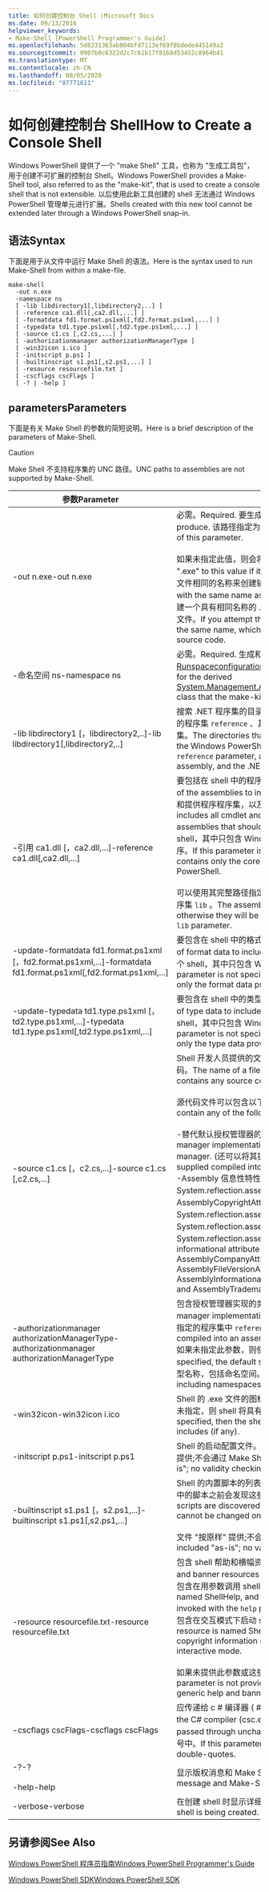 ```yaml
---
title: 如何创建控制台 Shell |Microsoft Docs
ms.date: 09/13/2016
helpviewer_keywords:
- Make-Shell [PowerShell Programmer's Guide]
ms.openlocfilehash: 5d8231363ab804bfd7113ef69f0bdede445149a2
ms.sourcegitcommit: 0907b8c6322d2c7c61b17f8168d53452c8964b41
ms.translationtype: MT
ms.contentlocale: zh-CN
ms.lasthandoff: 08/05/2020
ms.locfileid: "87771611"
---
```

# <a name="how-to-create-a-console-shell"></a><span data-ttu-id="4d847-102">如何创建控制台 Shell</span><span class="sxs-lookup"><span data-stu-id="4d847-102">How to Create a Console Shell</span></span>

<span data-ttu-id="4d847-103">Windows PowerShell 提供了一个 "make Shell" 工具，也称为 "生成工具包"，用于创建不可扩展的控制台 Shell。</span><span class="sxs-lookup"><span data-stu-id="4d847-103">Windows PowerShell provides a Make-Shell tool, also referred to as the "make-kit", that is used to create a console shell that is not extensible.</span></span> <span data-ttu-id="4d847-104">以后使用此新工具创建的 shell 无法通过 Windows PowerShell 管理单元进行扩展。</span><span class="sxs-lookup"><span data-stu-id="4d847-104">Shells created with this new tool cannot be extended later through a Windows PowerShell snap-in.</span></span>

## <a name="syntax"></a><span data-ttu-id="4d847-105">语法</span><span class="sxs-lookup"><span data-stu-id="4d847-105">Syntax</span></span>

<span data-ttu-id="4d847-106">下面是用于从文件中运行 Make Shell 的语法。</span><span class="sxs-lookup"><span data-stu-id="4d847-106">Here is the syntax used to run Make-Shell from within a make-file.</span></span>

```
make-shell
  -out n.exe
  -namespace ns
  [ -lib libdirectory1[,libdirectory2,..] ]
  [ -reference ca1.dll[,ca2.dll,...] ]
  [ -formatdata fd1.format.ps1xml[,fd2.format.ps1xml,...] ]
  [ -typedata td1.type.ps1xml[,td2.type.ps1xml,...] ]
  [ -source c1.cs [,c2.cs,...] ]
  [ -authorizationmanager authorizationManagerType ]
  [ -win32icon i.ico ]
  [ -initscript p.ps1 ]
  [ -builtinscript s1.ps1[,s2.ps1,...] ]
  [ -resource resourcefile.txt ]
  [ -cscflags cscFlags ]
  [ -? | -help ]
```

## <a name="parameters"></a><span data-ttu-id="4d847-107">parameters</span><span class="sxs-lookup"><span data-stu-id="4d847-107">Parameters</span></span>

<span data-ttu-id="4d847-108">下面是有关 Make Shell 的参数的简短说明。</span><span class="sxs-lookup"><span data-stu-id="4d847-108">Here is a brief description of the parameters of Make-Shell.</span></span>

> [!CAUTION]
> <span data-ttu-id="4d847-109">Make Shell 不支持程序集的 UNC 路径。</span><span class="sxs-lookup"><span data-stu-id="4d847-109">UNC paths to assemblies are not supported by Make-Shell.</span></span>

|<span data-ttu-id="4d847-110">参数</span><span class="sxs-lookup"><span data-stu-id="4d847-110">Parameter</span></span>|<span data-ttu-id="4d847-111">说明</span><span class="sxs-lookup"><span data-stu-id="4d847-111">Description</span></span>|
|---------------|-----------------|
|<span data-ttu-id="4d847-112">-out n.exe</span><span class="sxs-lookup"><span data-stu-id="4d847-112">-out n.exe</span></span>|<span data-ttu-id="4d847-113">必需。</span><span class="sxs-lookup"><span data-stu-id="4d847-113">Required.</span></span> <span data-ttu-id="4d847-114">要生成的 shell 的名称。</span><span class="sxs-lookup"><span data-stu-id="4d847-114">The name of the shell to produce.</span></span> <span data-ttu-id="4d847-115">该路径指定为此参数的一部分。</span><span class="sxs-lookup"><span data-stu-id="4d847-115">The path is specified as part of this parameter.</span></span><br /><br /> <span data-ttu-id="4d847-116">如果未指定此值，则会将 ".exe" 追加到此值。</span><span class="sxs-lookup"><span data-stu-id="4d847-116">Make-shell will append ".exe" to this value if it is not specified.</span></span> <span data-ttu-id="4d847-117">**警告：** 不要使用与所引用 .dll 文件相同的名称来创建输出文件。</span><span class="sxs-lookup"><span data-stu-id="4d847-117">**Caution:**  Do not create an output file with the same name as the referenced .dll file.</span></span> <span data-ttu-id="4d847-118">如果尝试这样做，将创建一个具有相同名称的 .cs 文件，该文件将覆盖包含 cmdlet 源代码的 .cs 文件。</span><span class="sxs-lookup"><span data-stu-id="4d847-118">If you attempt this, the Make-Shell tool creates a .cs file with the same name, which will overwrite the .cs file that has your cmdlet source code.</span></span>|
|<span data-ttu-id="4d847-119">-命名空间 ns</span><span class="sxs-lookup"><span data-stu-id="4d847-119">-namespace ns</span></span>|<span data-ttu-id="4d847-120">必需。</span><span class="sxs-lookup"><span data-stu-id="4d847-120">Required.</span></span> <span data-ttu-id="4d847-121">生成和编译生成和编译的派生的[Runspaceconfiguration](/dotnet/api/System.Management.Automation.Runspaces.RunspaceConfiguration)类所使用的命名空间。</span><span class="sxs-lookup"><span data-stu-id="4d847-121">The namespace to use for the derived [System.Management.Automation.Runspaces.Runspaceconfiguration](/dotnet/api/System.Management.Automation.Runspaces.RunspaceConfiguration) class that the make-kit generates and compiles.</span></span>|
|<span data-ttu-id="4d847-122">-lib libdirectory1 [，libdirectory2,..]</span><span class="sxs-lookup"><span data-stu-id="4d847-122">-lib libdirectory1[,libdirectory2,..]</span></span>|<span data-ttu-id="4d847-123">搜索 .NET 程序集的目录，包括 Windows PowerShell 程序集、参数指定的程序集 `reference` 、其他程序集间接引用的程序集以及 .net 系统程序集。</span><span class="sxs-lookup"><span data-stu-id="4d847-123">The directories that are searched for .NET assemblies, including the Windows PowerShell assemblies, assemblies specified by the `reference` parameter, assemblies indirectly referenced by another assembly, and the .NET system assemblies.</span></span>|
|<span data-ttu-id="4d847-124">-引用 ca1.dll [，ca2.dll,...]</span><span class="sxs-lookup"><span data-stu-id="4d847-124">-reference ca1.dll[,ca2.dll,...]</span></span>|<span data-ttu-id="4d847-125">要包括在 shell 中的程序集的逗号分隔列表。</span><span class="sxs-lookup"><span data-stu-id="4d847-125">A comma-separated list of the assemblies to include in the shell.</span></span> <span data-ttu-id="4d847-126">这些程序集包括所有 cmdlet 和提供程序程序集，以及应加载的资源程序集。</span><span class="sxs-lookup"><span data-stu-id="4d847-126">These assemblies  includes all cmdlet and provider assemblies, as well as resource assemblies that should be loaded.</span></span> <span data-ttu-id="4d847-127">如果未指定此参数，则会生成一个 shell，其中只包含 Windows PowerShell 提供的核心 cmdlet 和提供程序。</span><span class="sxs-lookup"><span data-stu-id="4d847-127">If this parameter is not specified, then a shell is produced that contains only the core cmdlets and providers provided by Windows PowerShell.</span></span><br /><br /> <span data-ttu-id="4d847-128">可以使用其完整路径指定程序集，否则将使用参数指定的路径搜索这些程序集 `lib` 。</span><span class="sxs-lookup"><span data-stu-id="4d847-128">The assemblies can be specified using their full path, otherwise they will be searched for using the path specified by the `lib` parameter.</span></span>|
|<span data-ttu-id="4d847-129">-update-formatdata fd1.format.ps1xml [，fd2.format.ps1xml,...]</span><span class="sxs-lookup"><span data-stu-id="4d847-129">-formatdata fd1.format.ps1xml[,fd2.format.ps1xml,...]</span></span>|<span data-ttu-id="4d847-130">要包含在 shell 中的格式数据的逗号分隔列表。</span><span class="sxs-lookup"><span data-stu-id="4d847-130">A comma-separated list of format data to include in the shell.</span></span> <span data-ttu-id="4d847-131">如果未指定此参数，则会生成一个 shell，其中只包含 Windows PowerShell 提供的格式数据。</span><span class="sxs-lookup"><span data-stu-id="4d847-131">If this parameter is not specified, then a shell is produced that contains only the format data provided by Windows PowerShell.</span></span>|
|<span data-ttu-id="4d847-132">-update-typedata td1.type.ps1xml [，td2.type.ps1xml,...]</span><span class="sxs-lookup"><span data-stu-id="4d847-132">-typedata td1.type.ps1xml[,td2.type.ps1xml,...]</span></span>|<span data-ttu-id="4d847-133">要包含在 shell 中的类型数据的逗号分隔列表。</span><span class="sxs-lookup"><span data-stu-id="4d847-133">A comma-separated list of type data to include in the shell.</span></span> <span data-ttu-id="4d847-134">如果未指定此参数，则会生成一个 shell，其中只包含 Windows PowerShell 提供的类型数据。</span><span class="sxs-lookup"><span data-stu-id="4d847-134">If this parameter is not specified, then a shell is produced that contains only the type data provided by Windows PowerShell.</span></span>|
|<span data-ttu-id="4d847-135">-source c1.cs [，c2.cs,...]</span><span class="sxs-lookup"><span data-stu-id="4d847-135">-source c1.cs [,c2.cs,...]</span></span>|<span data-ttu-id="4d847-136">Shell 开发人员提供的文件的名称，其中包含生成 shell 所需的任何源代码。</span><span class="sxs-lookup"><span data-stu-id="4d847-136">The name of a file, provided by the shell developer, that contains any source code needed to build the shell.</span></span><br /><br /> <span data-ttu-id="4d847-137">源代码文件可以包含以下任何源代码：</span><span class="sxs-lookup"><span data-stu-id="4d847-137">The source code file can contain any of the following source code:</span></span><br /><br /> <span data-ttu-id="4d847-138">-替代默认授权管理器的授权管理器实现。</span><span class="sxs-lookup"><span data-stu-id="4d847-138">-   The Authorization manager implementation that overrides the default authorization manager.</span></span> <span data-ttu-id="4d847-139"> (还可以将其提供编译到程序集中。 ) </span><span class="sxs-lookup"><span data-stu-id="4d847-139">(This could also be supplied compiled into an assembly.)</span></span><br /><span data-ttu-id="4d847-140">-Assembly 信息性特性声明：例如，System.reflection.assemblycompanyattribute>、AssemblyCopyrightAttribute、AssemblyFileVersionAttribute、System.reflection.assemblyinformationalversionattribute>、System.reflection.assemblyproductattribute> 和 System.reflection.assemblytrademarkattribute>。</span><span class="sxs-lookup"><span data-stu-id="4d847-140">-   Assembly informational attribute declarations: such as the AssemblyCompanyAttribute, AssemblyCopyrightAttribute, AssemblyFileVersionAttribute, AssemblyInformationalVersionAttribute, AssemblyProductAttribute, and AssemblyTrademarkAttribute.</span></span>|
|<span data-ttu-id="4d847-141">-authorizationmanager authorizationManagerType</span><span class="sxs-lookup"><span data-stu-id="4d847-141">-authorizationmanager authorizationManagerType</span></span>|<span data-ttu-id="4d847-142">包含授权管理器实现的类型。</span><span class="sxs-lookup"><span data-stu-id="4d847-142">The type that contains the authorization manager implementation.</span></span> <span data-ttu-id="4d847-143">这可以在源代码中定义，也可以编译到 (参数) 指定的程序集中 `reference` 。</span><span class="sxs-lookup"><span data-stu-id="4d847-143">This can be defined in source code, or compiled into an assembly (specified by the `reference` parameter).</span></span> <span data-ttu-id="4d847-144">如果未指定此参数，则使用默认的安全管理器。</span><span class="sxs-lookup"><span data-stu-id="4d847-144">If this parameter is not specified, the default security manager is used.</span></span> <span data-ttu-id="4d847-145">该值应该是完整的类型名称，包括命名空间。</span><span class="sxs-lookup"><span data-stu-id="4d847-145">The value should be the full type name, including namespaces.</span></span>|
|<span data-ttu-id="4d847-146">-win32icon</span><span class="sxs-lookup"><span data-stu-id="4d847-146">-win32icon i.ico</span></span>|<span data-ttu-id="4d847-147">Shell 的 .exe 文件的图标。</span><span class="sxs-lookup"><span data-stu-id="4d847-147">The icon for the .exe file for the shell.</span></span> <span data-ttu-id="4d847-148">如果未指定，则 shell 将具有 c # 编译器包含的图标，如果有任何)  (。</span><span class="sxs-lookup"><span data-stu-id="4d847-148">If not specified, then the shell will have the icon that the c# compiler includes (if any).</span></span>|
|<span data-ttu-id="4d847-149">-initscript p.ps1</span><span class="sxs-lookup"><span data-stu-id="4d847-149">-initscript p.ps1</span></span>|<span data-ttu-id="4d847-150">Shell 的启动配置文件。</span><span class="sxs-lookup"><span data-stu-id="4d847-150">The startup profile for the shell.</span></span> <span data-ttu-id="4d847-151">文件 "按原样" 提供;不会通过 Make Shell 完成有效性检查。</span><span class="sxs-lookup"><span data-stu-id="4d847-151">The file is included "as-is"; no validity checking is done by Make-Shell.</span></span>|
|<span data-ttu-id="4d847-152">-builtinscript s1.ps1 [，s2.ps1,...]</span><span class="sxs-lookup"><span data-stu-id="4d847-152">-builtinscript s1.ps1[,s2.ps1,...]</span></span>|<span data-ttu-id="4d847-153">Shell 的内置脚本的列表。</span><span class="sxs-lookup"><span data-stu-id="4d847-153">A list of built-in scripts for the shell.</span></span> <span data-ttu-id="4d847-154">在路径中的脚本之前会发现这些脚本，生成 shell 后，不能更改其内容。</span><span class="sxs-lookup"><span data-stu-id="4d847-154">These scripts are discovered before scripts in the path, and their contents cannot be changed once the shell is built.</span></span><br /><br /> <span data-ttu-id="4d847-155">文件 "按原样" 提供;不会通过 Make Shell 完成有效性检查。</span><span class="sxs-lookup"><span data-stu-id="4d847-155">The files are included "as-is"; no validity checking is done by Make-Shell.</span></span>|
|<span data-ttu-id="4d847-156">-resource resourcefile.txt</span><span class="sxs-lookup"><span data-stu-id="4d847-156">-resource resourcefile.txt</span></span>|<span data-ttu-id="4d847-157">包含 shell 帮助和横幅资源的 .txt 文件。</span><span class="sxs-lookup"><span data-stu-id="4d847-157">The .txt file containing help and banner resources for the shell.</span></span> <span data-ttu-id="4d847-158">第一个资源的名称为 ShellHelp，包含在用参数调用 shell 时显示的文本 `help` 。</span><span class="sxs-lookup"><span data-stu-id="4d847-158">The first resource is named ShellHelp, and contains the text displayed if the shell is invoked with the `help` parameter.</span></span> <span data-ttu-id="4d847-159">第二个资源命名为 ShellBanner，它包含在交互模式下启动 shell 时显示的文本和版权信息。</span><span class="sxs-lookup"><span data-stu-id="4d847-159">The second resource is named ShellBanner, and it contains the text and copyright information displayed when the shell is launched in interactive mode.</span></span><br /><br /> <span data-ttu-id="4d847-160">如果未提供此参数或这些资源不存在，则使用通用帮助和横幅。</span><span class="sxs-lookup"><span data-stu-id="4d847-160">If this parameter is not provided, or these resources are not present, then a generic help and banner are used.</span></span>|
|<span data-ttu-id="4d847-161">-cscflags cscFlags</span><span class="sxs-lookup"><span data-stu-id="4d847-161">-cscflags cscFlags</span></span>|<span data-ttu-id="4d847-162">应传递给 c # 编译器 ( # A0) 的标志。</span><span class="sxs-lookup"><span data-stu-id="4d847-162">Flags that should be passed to the C# compiler (csc.exe).</span></span> <span data-ttu-id="4d847-163">这些是通过未更改的传递的。</span><span class="sxs-lookup"><span data-stu-id="4d847-163">These are passed through unchanged.</span></span> <span data-ttu-id="4d847-164">如果此参数包含空格，则应将其括在双引号中。</span><span class="sxs-lookup"><span data-stu-id="4d847-164">If this parameter includes spaces, it should be surrounded in double-quotes.</span></span>|
|<span data-ttu-id="4d847-165">-?</span><span class="sxs-lookup"><span data-stu-id="4d847-165">-?</span></span><br /><br /> <span data-ttu-id="4d847-166">-help</span><span class="sxs-lookup"><span data-stu-id="4d847-166">-help</span></span>|<span data-ttu-id="4d847-167">显示版权消息和 Make Shell 命令行选项。</span><span class="sxs-lookup"><span data-stu-id="4d847-167">Displays the copyright message and Make-Shell command line options.</span></span>|
|<span data-ttu-id="4d847-168">-verbose</span><span class="sxs-lookup"><span data-stu-id="4d847-168">-verbose</span></span>|<span data-ttu-id="4d847-169">在创建 shell 时显示详细信息。</span><span class="sxs-lookup"><span data-stu-id="4d847-169">Displays detailed information while the shell is being created.</span></span>|

## <a name="see-also"></a><span data-ttu-id="4d847-170">另请参阅</span><span class="sxs-lookup"><span data-stu-id="4d847-170">See Also</span></span>

[<span data-ttu-id="4d847-171">Windows PowerShell 程序员指南</span><span class="sxs-lookup"><span data-stu-id="4d847-171">Windows PowerShell Programmer's Guide</span></span>](./windows-powershell-programmer-s-guide.md)

[<span data-ttu-id="4d847-172">Windows PowerShell SDK</span><span class="sxs-lookup"><span data-stu-id="4d847-172">Windows PowerShell SDK</span></span>](../windows-powershell-reference.md)
